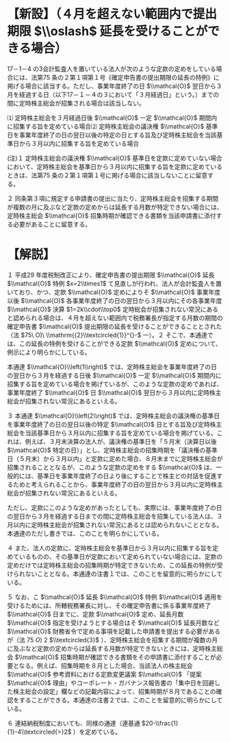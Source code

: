 # 【新設】（４月を超えない範囲内で提出期限 $\\oslash$ 延長を受けることができる場合）

17－1－4 の3会計監査人を置いている法人が次のような定款の定めをしている場合には、法第75 条の２第１項第１号《確定申告書の提出期限の延長の特例》に掲げる場合に該当する。ただし、事業年度終了の日 $\\mathcal{O}$ 翌日から３月を経過する日（以下17－１－４の３において「３月経過日」という。）までの間に定時株主総会が招集される場合は該当しない。

⑴ 定時株主総会を３月経過日後 $\\mathcal{O}$ 一定 $\\mathcal{O}$ 期間内に招集する旨を定めている場合⑵ 定時株主総会の議決権 $\\mathcal{O}$ 基準日を事業年度終了の日の翌日以後の特定の日とする旨及び定時株主総会を当該基準日から３月以内に招集する旨を定めている場合

(注)１ 定時株主総会の議決権 $\\mathcal{O}$ 基準日を定款に定めていない場合において、定時株主総会を基準日から３月以内に招集する旨を定款に定めているときは、法第75 条の２第１項第１号に掲げる場合に該当しないことに留意する。

２ 同条第３項に規定する申請書の提出に当たり、定時株主総会を招集する期間が複数の月に及ぶなど定款の定めからは延長する月数が特定できない場合には、定時株主総会 $\\mathcal{O}$ 招集時期が確認できる書類を当該申請書に添付する必要があることに留意する。

# 【解説】

１ 平成29 年度税制改正により、確定申告書の提出期限 $\\mathcal{O}$ 延長 $\\mathcal{O}$ 特例 $x=2\\times1$ て見直しが行われ、法人が会計監査人を置いており、かつ、定款 $\\mathcal{O}$ 定めによりそ $\\mathcal{O}$ 事業年度以後 $\\mathcal{O}$ 各事業年度終了の日の翌日から３月以内にその各事業年度 $\\mathcal{O}$ 決算 $1=2k\\cdot\\top0$ 定時総会が招集されない常況にあると認められる場合は、４月を超えない範囲内で税務署長が指定する月数の期間の確定申告書 $\\mathcal{O}$ 提出期限の延長を受けることができることとされた（法 $75\ O)\ \\mathrm{{2}\\textcircled{1}}^{}-$ 一）。２ そこで、本通達では、この延長の特例を受けることができる定款 $\\mathcal{O}$ 定めについて、例示により明らかにしている。

本通達 $\\mathcal{O}\\left(1\\right)$ では、定時株主総会を事業年度終了の日の翌日から３月を経過する日後 $\\mathcal{O}$ 一定 $\\mathcal{O}$ 期間内に招集する旨を定めている場合を掲げているが、このような定款の定めであれば、事業年度終了 $\\mathcal{O}$ 日 $\\mathcal{O}$ 翌日から３月以内に定時株主総会が招集されない常況にあるといえる。

３ 本通達 $\\mathcal{O}\\left(2\\right)$ では、定時株主総会の議決権の基準日を事業年度終了の日の翌日以後の特定 $\\mathcal{O}$ 日とする旨及び定時株主総会を当該基準日から３月以内に招集する旨を定めている場合を掲げている。これは、例えば、３月末決算の法人が、議決権の基準日を「５月末（決算日以後 $\\mathcal{O}$ 特定の日）」とし、定時株主総会の招集時期を「議決権の基準日（５月末）から３月以内」と定款に定めた場合、８月末までに定時株主総会が招集されることとなるが、このような定款の定めをする $\\mathcal{O}$ は、一般的には、基準日を事業年度終了の日より後にすることで株主との対話を促進するためと考えられることから、事業年度終了の日の翌日から３月以内に定時株主総会が招集されない常況にあるといえる。

ただし、定款にこのような定めがあったとしても、実際には、事業年度終了の日の翌日から３月を経過する日までの間に定時株主総会を招集している法人は、３月以内に定時株主総会が招集されない常況にあるとは認められないこととなる。本通達のただし書きでは、このことを明らかにしている。

４ また、法人の定款に、定時株主総会を基準日から３月以内に招集する旨を定めているものの、その基準日が定款において定められていない場合には、定款の定めだけでは定時株主総会の招集時期が特定できないため、この延長の特例が受けられないこととなる。本通達の注書１では、このことを留意的に明らかにしている。

５ なお、こ $\\mathcal{O}$ 延長 $\\mathcal{O}$ 特例 $\\mathcal{O}$ 適用を受けるためには、所轄税務署長に対し、その確定申告書に係る事業年度終了 $\\mathcal{O}$ 日までに、定款 $\\mathcal{O}$ 定め、延長月数 $\\mathcal{O}$ 指定を受けようとする場合はそ $\\mathcal{O}$ 延長月数など $\\mathcal{O}$ 財務省令で定める事項を記載した申請書を提出する必要があるが（法 $75\ O)\ 2$ $\\textcircled{3}$ ）、定時株主総会を招集する期間が複数の月に及ぶなど定款の定めからは延長する月数が特定できないときには、定時株主総会 $\\mathcal{O}$ 招集時期が確認できる書類をその申請書に添付することが必要となる。例えば、招集時期を８月とした場合、当該法人の株主総会 $\\mathcal{O}$ 参考資料における定款変更議案 $\\mathcal{O}$ 「提案 $\\mathcal{O}$ 理由」やコーポレート・ガバナンス報告書の「集中日を回避した株主総会の設定」欄などの記載内容によって、招集時期が８月であることの確認をすることができる。本通達の注書２では、このことを留意的に明らかにしている。

６ 連結納税制度においても、同様の通達（連基通 $20-\\frac{1}{1}-4\\textcircled{>}2$ ）を定めている。